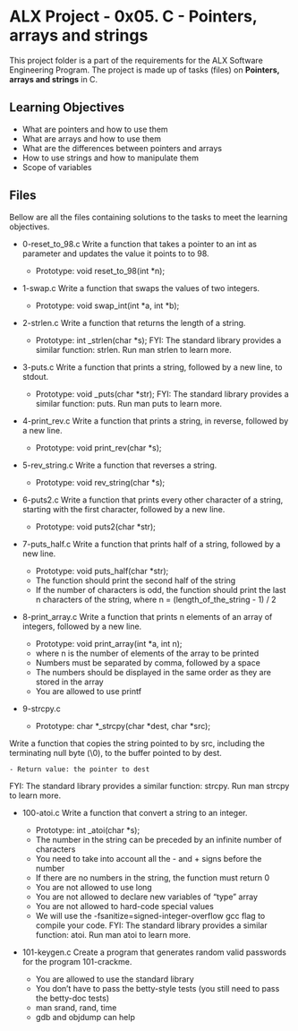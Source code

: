 # ALX Project - 0x05. C - Pointers, arrays and strings

This project folder is a part of the requirements for the ALX Software Engineering Program.
The project is made up of tasks (files) on **Pointers, arrays and strings** in C.

## Learning Objectives

* What are pointers and how to use them
* What are arrays and how to use them
* What are the differences between pointers and arrays
* How to use strings and how to manipulate them
* Scope of variables

## Files

Bellow are all the files containing solutions to the tasks to meet the learning objectives.

* 0-reset_to_98.c
Write a function that takes a pointer to an int as parameter and updates the value it points to to 98.
	- Prototype: void reset_to_98(int *n);

* 1-swap.c
Write a function that swaps the values of two integers.
	- Prototype: void swap_int(int *a, int *b);

* 2-strlen.c
Write a function that returns the length of a string.
	- Prototype: int _strlen(char *s);
FYI: The standard library provides a similar function: strlen. Run man strlen to learn more.

* 3-puts.c
Write a function that prints a string, followed by a new line, to stdout.
	- Prototype: void _puts(char *str);
FYI: The standard library provides a similar function: puts. Run man puts to learn more.

* 4-print_rev.c
Write a function that prints a string, in reverse, followed by a new line.
	- Prototype: void print_rev(char *s);

* 5-rev_string.c
Write a function that reverses a string.
	- Prototype: void rev_string(char *s);

* 6-puts2.c
Write a function that prints every other character of a string, starting with the first character, followed by a new line.

	- Prototype: void puts2(char *str);

* 7-puts_half.c
Write a function that prints half of a string, followed by a new line.
	- Prototype: void puts_half(char *str);
	- The function should print the second half of the string
	- If the number of characters is odd, the function should print the last n characters of the string, where n = (length_of_the_string - 1) / 2

* 8-print_array.c
Write a function that prints n elements of an array of integers, followed by a new line.

	- Prototype: void print_array(int *a, int n);
	- where n is the number of elements of the array to be printed
	- Numbers must be separated by comma, followed by a space
	- The numbers should be displayed in the same order as they are stored in the array
	- You are allowed to use printf

* 9-strcpy.c
	- Prototype: char *_strcpy(char *dest, char *src);

Write a function that copies the string pointed to by src, including the terminating null byte (\0), to the buffer pointed to by dest.

	- Return value: the pointer to dest

FYI: The standard library provides a similar function: strcpy. Run man strcpy to learn more.

* 100-atoi.c
Write a function that convert a string to an integer.

	- Prototype: int _atoi(char *s);
	- The number in the string can be preceded by an infinite number of characters
	- You need to take into account all the - and + signs before the number
	- If there are no numbers in the string, the function must return 0
	- You are not allowed to use long
	- You are not allowed to declare new variables of “type” array
	- You are not allowed to hard-code special values
	- We will use the -fsanitize=signed-integer-overflow gcc flag to compile your code.
FYI: The standard library provides a similar function: atoi. Run man atoi to learn more.

* 101-keygen.c
Create a program that generates random valid passwords for the program 101-crackme.

	- You are allowed to use the standard library
	- You don’t have to pass the betty-style tests (you still need to pass the betty-doc tests)
	- man srand, rand, time
	- gdb and objdump can help
